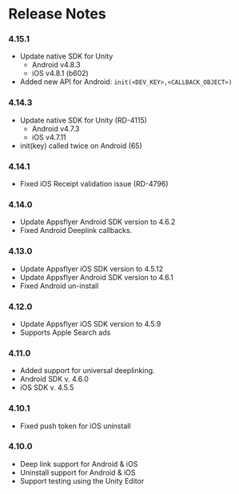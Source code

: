 # Release Notes

### 4.15.1
* Update native SDK for Unity
    * Android v4.8.3
	* iOS v4.8.1 (b602)
* Added new API for Android: `init(<DEV_KEY>,<CALLBACK_OBJECT>)`   

### 4.14.3
* Update native SDK for Unity (RD-4115)   
	* Android v4.7.3
	* iOS v4.7.11
* init(key) called twice on Android (65)

### 4.14.1
* Fixed iOS Receipt validation issue (RD-4796)



### 4.14.0
* Update Appsflyer Android SDK version to 4.6.2
* Fixed Android Deeplink callbacks.



### 4.13.0
* Update Appsflyer iOS SDK version to 4.5.12
* Update Appsflyer Android SDK version to 4.6.1
* Fixed Android un-install



### 4.12.0
* Update Appsflyer iOS SDK version to 4.5.9
* Supports Apple Search ads



### 4.11.0
* Added support for universal deeplinking.
* Android SDK v. 4.6.0
* iOS SDK v. 4.5.5

### 4.10.1
* Fixed push token for iOS uninstall


### 4.10.0
* Deep link support for Android & iOS
* Uninstall support for Android & iOS
* Support testing using the Unity Editor